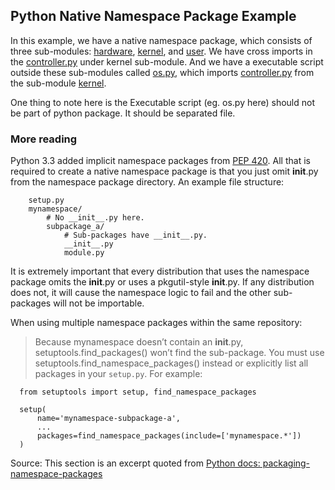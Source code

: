 ## Python Native Namespace Package Example

In this example, we have a native namespace package, which consists of three sub-modules: [hardware](hardware/), [kernel](kernel/), and [user](user/). We have cross imports in the [controller.py](kernel/controller.py) under kernel sub-module. And we have a executable script outside these sub-modules called [os.py](os.py), which imports [controller.py](kernel/controller.py) from the sub-module [kernel](kernel/).

One thing to note here is the Executable script (eg. os.py here) should not be part of python package. It should be separated file.


### More reading

Python 3.3 added implicit namespace packages from [PEP 420](https://www.python.org/dev/peps/pep-0420). All that is required to create a native namespace package is that you just omit __init__.py from the namespace package directory. An example file structure:

```
    setup.py
    mynamespace/
        # No __init__.py here.
        subpackage_a/
            # Sub-packages have __init__.py.
            __init__.py
            module.py
```

It is extremely important that every distribution that uses the namespace package omits the __init__.py or uses a pkgutil-style __init__.py. If any distribution does not, it will cause the namespace logic to fail and the other sub-packages will not be importable.

When using multiple namespace packages within the same repository:
> Because mynamespace doesn’t contain an __init__.py, setuptools.find_packages() won’t find the sub-package. You must use setuptools.find_namespace_packages() instead or explicitly list all packages in your `setup.py`. For example:

```
  from setuptools import setup, find_namespace_packages

  setup(
      name='mynamespace-subpackage-a',
      ...
      packages=find_namespace_packages(include=['mynamespace.*'])
  )
```

Source: This section is an excerpt quoted from [Python docs: packaging-namespace-packages](https://packaging.python.org/guides/packaging-namespace-packages/)